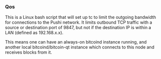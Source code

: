 ### Qos ###

This is a Linux bash script that will set up tc to limit the outgoing bandwidth for connections to the Pushi network. It limits outbound TCP traffic with a source or destination port of 9847, but not if the destination IP is within a LAN (defined as 192.168.x.x).

This means one can have an always-on bitcoind instance running, and another local bitcoind/bitcoin-qt instance which connects to this node and receives blocks from it.
